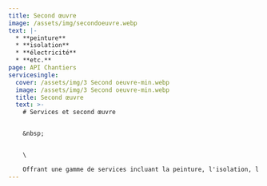 ```yaml
---
title: Second œuvre
image: /assets/img/secondoeuvre.webp
text: |-
  * **peinture**
  * **isolation** 
  * **électricité** 
  * **etc.** 
page: API Chantiers
servicesingle:
  cover: /assets/img/3 Second oeuvre-min.webp
  image: /assets/img/3 Second oeuvre-min.webp
  title: Second œuvre
  text: >-
    # Services et second œuvre


    &nbsp;


    \

    Offrant une gamme de services incluant la peinture, l'isolation, l'électricité, et bien plus, nous sommes votre partenaire tout-en-un pour vos besoins en rénovation et en aménagement. Notre engagement est de fournir un travail de haute qualité, respectant vos délais et votre budget.
---
```

